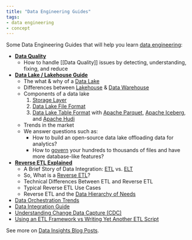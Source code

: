 ```yaml
---
title: "Data Engineering Guides"
tags:
- data engineering
- concept
---
```


Some Data Engineering Guides that will help you learn [data engineering](term/data%20engineering.md):

- **[Data Quality](https://airbyte.com/blog/data-quality-issues)**
	- How to handle [[Data Quality]] issues by detecting, understanding, fixing, and reduce 
- **[Data Lake / Lakehouse Guide](https://airbyte.com/blog/data-lake-lakehouse-guide-powered-by-table-formats-delta-lake-iceberg-hudi)**
	- The what & why of a [Data Lake](term/data%20lake.md)  
	- Differences between [Lakehouse](term/data%20lakehouse.md) & [Data Warehouse](term/data%20warehouse.md)  
	- Components of a data lake 
		1. [Storage Layer](term/storage%20layer.md) 
		2. [Data Lake File Format](term/data%20lake%20file%20format.md) 
		3. [Data Lake Table Format](term/data%20lake%20table%20format.md) with [Apache Parquet](term/apache%20parquet.md), [Apache Iceberg](term/apache%20iceberg.md), and [Apache Hudi](term/apache%20hudi.md)
	- Trends in the market  
	- We answer questions such as:  
		- How to build an open-source data lake offloading data for analytics?  
		- How to [govern](term/data%20governance.md) your hundreds to thousands of files and have more database-like features?  
- **[Reverse ETL Explained](https://airbyte.com/blog/reverse-etl)**
	- A Brief Story of Data Integration: [ETL](term/etl.md) vs. [ELT](term/elt.md)
	- So, What is a [Reverse ETL](term/reverse%20etl.md)?
	- Technical Differences Between ETL and Reverse ETL
	- Typical Reverse ETL Use Cases
	- Reverse ETL and the [Data Hierarchy of Needs](term/data%20hierarchy%20of%20needs.md)
- [Data Orchestration Trends](https://airbyte.com/blog/data-orchestration-trends)
- [Data Integration Guide](https://airbyte.com/blog/data-integration)
- [Understanding Change Data Capture (CDC)](https://airbyte.com/blog/change-data-capture-definition-methods-and-benefits)
- [Using an ETL Framework vs Writing Yet Another ETL Script](https://airbyte.com/blog/etl-framework-vs-etl-script)

See more on [Data Insights Blog Posts](https://airbyte.com/blog-categories/data-insights).